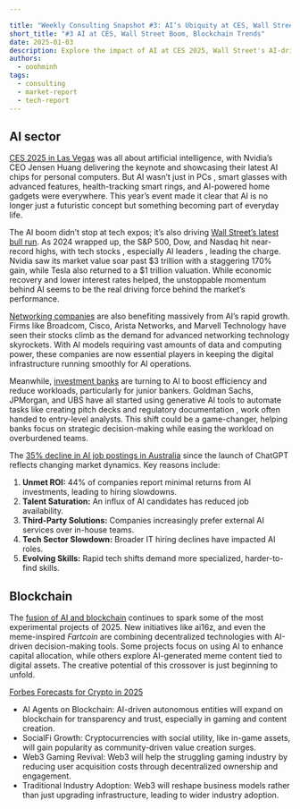 ```yaml
---

title: "Weekly Consulting Snapshot #3: AI’s Ubiquity at CES, Wall Street’s AI Boom, and Blockchain Innovations"  
short_title: "#3 AI at CES, Wall Street Boom, Blockchain Trends"
date: 2025-01-03
description: Explore the impact of AI at CES 2025, Wall Street's AI-driven surge, and the fusion of blockchain and AI in emerging projects. 
authors:
  - ooohminh
tags:
  - consulting
  - market-report
  - tech-report
---
```


## AI sector

[CES 2025 in Las Vegas](https://www.investors.com/news/technology/ces-2025-ai-robots-wearables-smart-glasses-rings/) was all about artificial intelligence, with Nvidia’s CEO Jensen Huang delivering the keynote and showcasing their latest AI chips for personal computers. But AI wasn’t just in PCs ,  smart glasses with advanced features, health-tracking smart rings, and AI-powered home gadgets were everywhere. This year’s event made it clear that AI is no longer just a futuristic concept but something becoming part of everyday life.

The AI boom didn’t stop at tech expos; it’s also driving [Wall Street’s latest bull run](https://www.reuters.com/markets/us/ai-boom-fed-rate-cuts-lift-us-stocks-new-highs-2024-2024-12-31/). As 2024 wrapped up, the S&P 500, Dow, and Nasdaq hit near-record highs, with tech stocks ,  especially AI leaders ,  leading the charge. Nvidia saw its market value soar past $3 trillion with a staggering 170% gain, while Tesla also returned to a $1 trillion valuation. While economic recovery and lower interest rates helped, the unstoppable momentum behind AI seems to be the real driving force behind the market’s performance.

[Networking companies](https://www.barrons.com/articles/ai-networking-nvidia-cisco-broadcom-arista-bce88c76) are also benefiting massively from AI’s rapid growth. Firms like Broadcom, Cisco, Arista Networks, and Marvell Technology have seen their stocks climb as the demand for advanced networking technology skyrockets. With AI models requiring vast amounts of data and computing power, these companies are now essential players in keeping the digital infrastructure running smoothly for AI operations.

Meanwhile, [investment banks](https://www.fnlondon.com/articles/investment-banks-look-to-2025-ai-push-to-remove-junior-drudge-work-8dfc606c) are turning to AI to boost efficiency and reduce workloads, particularly for junior bankers. Goldman Sachs, JPMorgan, and UBS have all started using generative AI tools to automate tasks like creating pitch decks and regulatory documentation ,  work often handed to entry-level analysts. This shift could be a game-changer, helping banks focus on strategic decision-making while easing the workload on overburdened teams.

The [35% decline in AI job postings in Australia](https://www.theaustralian.com.au/subscribe/news/1/?sourceCode=TAWEB_WRE170_a&dest=https%3A%2F%2Fwww.theaustralian.com.au%2Fbusiness%2Ftechnology%2Fai-jobs-ads-are-shrinking-in-australia-new-data-reveals%2Fnews-story%2Fc58c961af4fa5461555a90ae38782ec3&memtype=anonymous&mode=premium&v21=GROUPB-Segment-1-NOSCORE&V21spcbehaviour=append) since the launch of ChatGPT reflects changing market dynamics. Key reasons include:

1. **Unmet ROI:** 44% of companies report minimal returns from AI investments, leading to hiring slowdowns.
2. **Talent Saturation:** An influx of AI candidates has reduced job availability.
3. **Third-Party Solutions:** Companies increasingly prefer external AI services over in-house teams.
4. **Tech Sector Slowdown:** Broader IT hiring declines have impacted AI roles.
5. **Evolving Skills:** Rapid tech shifts demand more specialized, harder-to-find skills.

## Blockchain

The [fusion of AI and blockchain](https://www.cryptotimes.io/2024/12/30/ai-and-crypto-exploring-emerging-projects-in-2025/) continues to spark some of the most experimental projects of 2025. New initiatives like ai16z, and even the meme-inspired *Fartcoin* are combining decentralized technologies with AI-driven decision-making tools. Some projects focus on using AI to enhance capital allocation, while others explore AI-generated meme content tied to digital assets. The creative potential of this crossover is just beginning to unfold.

[Forbes Forecasts for Crypto in 2025](https://www.forbes.com/councils/forbestechcouncil/2024/12/30/four-predictions-for-web3-in-2025-and-beyond/)

- AI Agents on Blockchain: AI-driven autonomous entities will expand on blockchain for transparency and trust, especially in gaming and content creation.
- SocialFi Growth: Cryptocurrencies with social utility, like in-game assets, will gain popularity as community-driven value creation surges.
- Web3 Gaming Revival: Web3 will help the struggling gaming industry by reducing user acquisition costs through decentralized ownership and engagement.
- Traditional Industry Adoption: Web3 will reshape business models rather than just upgrading infrastructure, leading to wider industry adoption.
